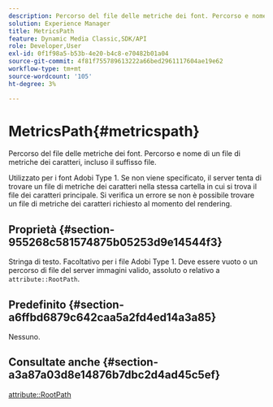 ```yaml
---
description: Percorso del file delle metriche dei font. Percorso e nome di un file di metriche dei caratteri, incluso il suffisso file.
solution: Experience Manager
title: MetricsPath
feature: Dynamic Media Classic,SDK/API
role: Developer,User
exl-id: 0f1f98a5-b53b-4e20-b4c8-e70482b01a04
source-git-commit: 4f81f755789613222a66bed2961117604ae19e62
workflow-type: tm+mt
source-wordcount: '105'
ht-degree: 3%

---
```


# MetricsPath{#metricspath}

Percorso del file delle metriche dei font. Percorso e nome di un file di metriche dei caratteri, incluso il suffisso file.

Utilizzato per i font Adobi Type 1. Se non viene specificato, il server tenta di trovare un file di metriche dei caratteri nella stessa cartella in cui si trova il file dei caratteri principale. Si verifica un errore se non è possibile trovare un file di metriche dei caratteri richiesto al momento del rendering.

## Proprietà {#section-955268c581574875b05253d9e14544f3}

Stringa di testo. Facoltativo per i file Adobi Type 1. Deve essere vuoto o un percorso di file del server immagini valido, assoluto o relativo a `attribute::RootPath`.

## Predefinito {#section-a6ffbd6879c642caa5a2fd4ed14a3a85}

Nessuno.

## Consultate anche {#section-a3a87a03d8e14876b7dbc2d4ad45c5ef}

[attribute::RootPath](/help/aem-is-ir-api/is-api/image-catalog/image-serving-api-ref/c-image-catalog-reference/c-attributes-reference/r-rootpath.md)
